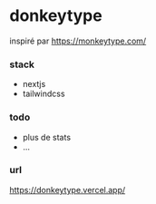 # donkeytype

inspiré par https://monkeytype.com/

### stack

- nextjs
- tailwindcss

### todo

- plus de stats
- ...

### url

https://donkeytype.vercel.app/
